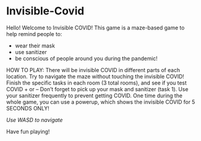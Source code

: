 # Invisible-Covid

Hello! Welcome to Invisible COVID!
This game is a maze-based game to help remind people to:
 - wear their mask
 - use sanitizer
 - be conscious of people around you
during the pandemic!

HOW TO PLAY:
There will be invisible COVID in different parts of each location.
Try to navigate the maze without touching the invisible COVID!
Finish the specific tasks in each room (3 total rooms), and see if you test COVID + or – 
Don’t forget to pick up your mask and sanitizer (task 1). Use your sanitizer frequently to prevent getting COVID.
One time during the whole game, you can use a powerup, which shows the invisible COVID for 5 SECONDS ONLY!

*Use WASD to navigate*

Have fun playing!
